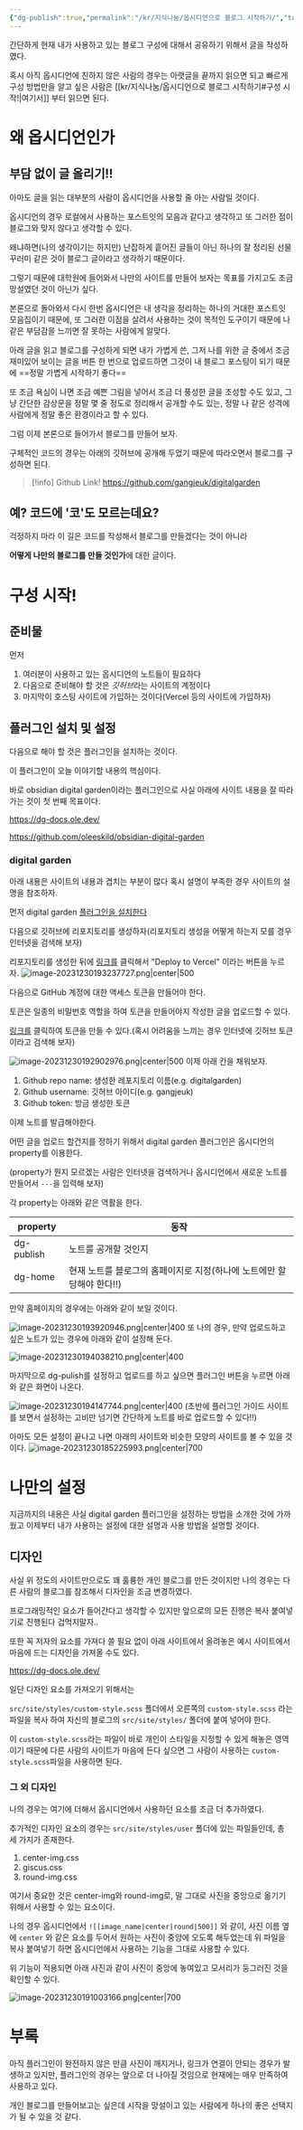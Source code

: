 ```yaml
---
{"dg-publish":true,"permalink":"/kr/지식나눔/옵시디언으로 블로그 시작하기/","tags":["Tips/Obsidian_digital_garden"],"created":"2023-12-30","updated":"2023-12-30"}
---
```


간단하게 현재 내가 사용하고 있는 블로그 구성에 대해서 공유하기 위해서 글을 작성하였다.

혹시 아직 옵시디언에 친하지 않은 사람의 경우는 아랫글을 끝까지 읽으면 되고 빠르게 구성 방법만을 알고 싶은 사람은 [[kr/지식나눔/옵시디언으로 블로그 시작하기#구성 시작!\|여기서]] 부터 읽으면 된다.
# 왜 옵시디언인가
## 부담 없이 글 올리기!!
아마도 글을 읽는 대부분의 사람이 옵시디언을 사용할 줄 아는 사람일 것이다.

옵시디언의 경우 로컬에서 사용하는 포스트잇의 모음과 같다고 생각하고 또 그러한 점이 블로그와 맞지 않다고 생각할 수 있다.

왜냐하면(나의 생각이기는 하지만) 난잡하게 흩어진 글들이 아닌 하나의 잘 정리된 선물 꾸러미 같은 것이 블로그 글이라고 생각하기 때문이다.

그렇기 때문에 대학원에 들어와서 나만의 사이트를 만들어 보자는 목표를 가지고도 조금 망설였던 것이 아닌가 싶다.

본론으로 돌아와서 다시 한번 옵시디언은 내 생각을 정리하는 하나의 거대한 포스트잇 모음집이기 때문에, 또 그러한 이점을 살려서 사용하는 것이 목적인 도구이기 때문에 나 같은 부담감을 느끼면 잘 못하는 사람에게 알맞다.

아래 글을 읽고 블로그를 구성하게 되면 내가 가볍게 쓴, 그저 나를 위한 글 중에서 조금 재미있어 보이는 글을 버튼 한 번으로 업로드하면 그것이 내 블로그 포스팅이 되기 때문에 ==정말 가볍게 시작하기 좋다==

또 조금 욕심이 나면 조금 예쁜 그림을 넣어서 조금 더 풍성한 글을 조성할 수도 있고, 그냥 간단한 감상문을 정말 몇 줄 정도로 정리해서 공개할 수도 있는, 정말 나 같은 성격에 사람에게 정말 좋은 환경이라고 할 수 있다.

그럼 이제 본론으로 들어가서 블로그를 만들어 보자.

구체적인 코드의 경우는 아래의 깃허브에 공개해 두었기 때문에 따라오면서 블로그를 구성하면 된다.


>[!info] Github Link!
>https://github.com/gangjeuk/digitalgarden

## 예? 코드에 '코'도 모르는데요?
걱정하지 마라 이 길은 코드를 작성해서 블로그를 만들겠다는 것이 아니라 

**어떻게 나만의 블로그를 만들 것인가**에 대한 글이다.
# 구성 시작!
## 준비물
먼저 
1. 여러분이 사용하고 있는 옵시디언의 노트들이 필요하다
2. 다음으로 준비해야 할 것은 *깃허브*라는 사이트의 계정이다
3. 마지막이 호스팅 사이트에 가입하는 것이다(Vercel 등의 사이트에 가입하자)

## 플러그인 설치 및 설정
다음으로 해야 할 것은 플러그인을 설치하는 것이다.

이 플러그인이 오늘 이야기할 내용의 핵심이다.

바로 obsidian digital garden이라는 플러그인으로 사실 아래에 사이트 내용을 잘 따라가는 것이 첫 번째 목표이다.

https://dg-docs.ole.dev/

https://github.com/oleeskild/obsidian-digital-garden

### digital garden 
아래 내용은 사이트의 내용과 겹치는 부분이 많다 혹시 설명이 부족한 경우 사이트의 설명을 참조하자.

먼저 digital garden [플러그인을 설치한다](obsidian://show-plugin?id=digitalgarden)

다음으로 깃허브에 리포지토리를 생성하자(리포지토리 생성을 어떻게 하는지 모를 경우 인터넷을 검색해 보자)

리포지토리를 생성한 뒤에 [링크를](https://github.com/oleeskild/digitalgarden) 클릭해서 "Deploy to Vercel" 이라는 버튼을 누르자.
![image-20231230193237727.png|center|500](/img/user/kr/%EC%A7%80%EC%8B%9D%EB%82%98%EB%88%94/assets/%EC%98%B5%EC%8B%9C%EB%94%94%EC%96%B8%EC%9C%BC%EB%A1%9C%20%EB%B8%94%EB%A1%9C%EA%B7%B8%20%EC%8B%9C%EC%9E%91%ED%95%98%EA%B8%B0/image-20231230193237727.png)


다음으로 GitHub 계정에 대한 액세스 토큰을 만들어야 한다. 

토큰은 일종의 비밀번호 역할을 하여 토큰을 만들어야지 작성한 글을 업로드할 수 있다.

[링크를](https://github.com/settings/tokens/new?scopes=repo) 클릭하여 토큰을 만들 수 있다.(혹시 어려움을 느끼는 경우 인터넷에 깃허브 토큰이라고 검색해 보자)

![image-20231230192902976.png|center|500](/img/user/kr/%EC%A7%80%EC%8B%9D%EB%82%98%EB%88%94/assets/%EC%98%B5%EC%8B%9C%EB%94%94%EC%96%B8%EC%9C%BC%EB%A1%9C%20%EB%B8%94%EB%A1%9C%EA%B7%B8%20%EC%8B%9C%EC%9E%91%ED%95%98%EA%B8%B0/image-20231230192902976.png)
이제 아래 칸을 채워보자.

1. Github repo name: 생성한 레포지토리 이름(e.g. digitalgarden)
2. Github username: 깃허브 아이디(e.g. gangjeuk)
3. Github token: 방금 생성한 토큰

이제 노트를 발급해야한다.

어떤 글을 업로드 할건지를 정하기 위해서 digital garden 플러그인은 옵시디언의 property를 이용한다.

(property가 뭔지 모르겠는 사람은 인터넷을 검색하거나 옵시디언에서 새로운 노트를 만들어서 `---`을 입력해 보자)

각 property는 아래와 같은 역활을 한다.

| property   | 동작                                                                     |
| ---------- | ------------------------------------------------------------------------ |
| dg-publish | 노트를 공개할 것인지                                                     |
| dg-home    | 현재 노트를 블로그의 홈페이지로 지정(하나에 노트에만 할당해야 한다!!) |

만약 홈페이지의 경우에는 아래와 같이 보일 것이다.

![image-20231230193920946.png|center|400](/img/user/kr/%EC%A7%80%EC%8B%9D%EB%82%98%EB%88%94/assets/%EC%98%B5%EC%8B%9C%EB%94%94%EC%96%B8%EC%9C%BC%EB%A1%9C%20%EB%B8%94%EB%A1%9C%EA%B7%B8%20%EC%8B%9C%EC%9E%91%ED%95%98%EA%B8%B0/image-20231230193920946.png)
또 나의 경우, 만약 업로드하고 싶은 노트가 있는 경우에 아래와 같이 설정해 둔다.

![image-20231230194038210.png|center|400](/img/user/kr/%EC%A7%80%EC%8B%9D%EB%82%98%EB%88%94/assets/%EC%98%B5%EC%8B%9C%EB%94%94%EC%96%B8%EC%9C%BC%EB%A1%9C%20%EB%B8%94%EB%A1%9C%EA%B7%B8%20%EC%8B%9C%EC%9E%91%ED%95%98%EA%B8%B0/image-20231230194038210.png)

마지막으로 dg-pulish를 설정하고 업로드를 하고 싶으면 플러그인 버튼을 누르면 아래와 같은 화면이 나온다.

![image-20231230194147744.png|center|400](/img/user/kr/%EC%A7%80%EC%8B%9D%EB%82%98%EB%88%94/assets/%EC%98%B5%EC%8B%9C%EB%94%94%EC%96%B8%EC%9C%BC%EB%A1%9C%20%EB%B8%94%EB%A1%9C%EA%B7%B8%20%EC%8B%9C%EC%9E%91%ED%95%98%EA%B8%B0/image-20231230194147744.png)
(초반에 플러그인 가이드 사이트를 보면서 설정하는 고비만 넘기면 간단하게 노트를 바로 업로드할 수 있다!!)


아마도 모든 설정이 끝나고 나면 아래의 사이트와 비슷한 모양의 사이트를 볼 수 있을 것이다.
![image-20231230185225993.png|center|700](/img/user/kr/%EC%A7%80%EC%8B%9D%EB%82%98%EB%88%94/assets/%EC%98%B5%EC%8B%9C%EB%94%94%EC%96%B8%EC%9C%BC%EB%A1%9C%20%EB%B8%94%EB%A1%9C%EA%B7%B8%20%EC%8B%9C%EC%9E%91%ED%95%98%EA%B8%B0/image-20231230185225993.png)


# 나만의 설정
지금까지의 내용은 사실 digital garden 플러그인을 설정하는 방법을 소개한 것에 가까웠고 이제부터 내가 사용하는 설정에 대한 설명과 사용 방법을 설명할 것이다.

## 디자인
사실 위 정도의 사이트만으로도 꽤 훌륭한 개인 블로그를 만든 것이지만 나의 경우는 다른 사람의 블로그를 참조해서 디자인을 조금 변경하였다.

프로그래밍적인 요소가 들어간다고 생각할 수 있지만 앞으로의 모든 진행은 복사 붙여넣기로 진행된다 겁먹지말자..

또한 꼭 저자의 요소를 가져다 쓸 필요 없이 아래 사이트에서 올려놓은 예시 사이트에서 마음에 드는 디자인을 가져올 수도 있다.

https://dg-docs.ole.dev/

일단 디자인 요소를 가져오기 위해서는 

`src/site/styles/custom-style.scss` 폴더에서 오른쪽의 `custom-style.scss` 라는 파일을 복사 하여 자신의 블로그의 `src/site/styles/` 폴더에 붙여 넣어야 한다.

이 `custom-style.scss`라는 파일이 바로 개인이 스타일을 지정할 수 있게 해놓은 영역이기 때문에 다른 사람의 사이트가 마음에 든다 싶으면 그 사람이 사용하는 `custom-style.scss`파일을 사용하면 된다.


### 그 외 디자인
나의 경우는 여기에 더해서 옵시디언에서 사용하던 요소를 조금 더 추가하였다.

추가적인 디자인 요소의 경우는 `src/site/styles/user` 폴더에 있는 파일들인데, 총 세 가지가 존재한다.

1. center-img.css
2. giscus.css
3. round-img.css

여기서 중요한 것은 center-img와 round-img로, 말 그대로 사진을 중앙으로 옮기기 위해서 사용할 수 있는 요소이다.

나의 경우 옵시디언에서 `![[image_name|center|round|500]]` 와 같이, 사진 이름 옆에 `center` 와 같은 요소를 두어서 원하는 사진이 중앙에 오도록 해두었는데 위 파일을 복사 붙여넣기 하면 옵시디언에서 사용하는 기능을 그대로 사용할 수 있다.

위 기능이 적용되면 아래 사진과 같이 사진이 중앙에 놓여있고 모서리가 둥그러진 것을 확인할 수 있다.

![image-20231230191003166.png|center|700](/img/user/kr/%EC%A7%80%EC%8B%9D%EB%82%98%EB%88%94/assets/%EC%98%B5%EC%8B%9C%EB%94%94%EC%96%B8%EC%9C%BC%EB%A1%9C%20%EB%B8%94%EB%A1%9C%EA%B7%B8%20%EC%8B%9C%EC%9E%91%ED%95%98%EA%B8%B0/image-20231230191003166.png)

# 부록
아직 플러그인이 완전하지 않은 만큼 사진이 깨지거나, 링크가 연결이 안되는 경우가 발생하고 있지만, 플러그인의 경우는 앞으로 더 나아질 것임으로 현재에는 매우 만족하여 사용하고 있다.

개인 블로그를 만들어보고는 싶은데 시작을 망설이고 있는 사람에게 하나의 좋은 선택지가 될 수 있을 것 같다.






